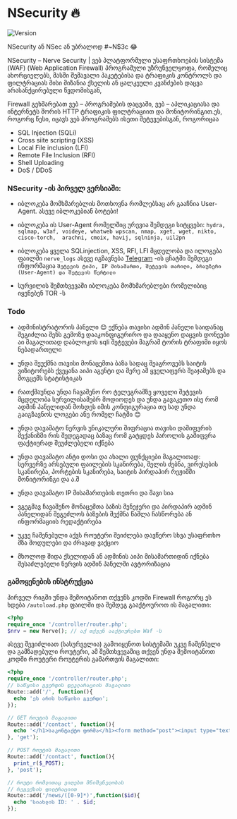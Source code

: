 # NSecurity 🔥

![Version](https://camo.githubusercontent.com/11c4047229b275301990437883a552b74b6377f6af0f2a5e002e908189ef9648/68747470733a2f2f696d672e736869656c64732e696f2f62616467652f56657273696f6e2d312e302d627269676874677265656e2e7376673f6d61784167653d323539323030)

NSecurity ან NSec ან უბრალოდ #~N$3c 😂

NSecurity – Nerve Security | ვებ პლატფორმული უსაფრთხოების სისტემა (WAF) (Web Application Firewall) პროგრამული უზრუნველყოფა, რომელიც ახორციელებს, მასში შემავალი პაკეტებისა და ტრაფიკის კონტროლს და ფილტრაციას მისი მიზანია ქსელის ან ცალკეული კვანძების დაცვა არასანქცირებული წვდომისგან, 

Firewall გეხმარებათ ვებ – პროგრამების დაცვაში, ვებ – აპლიკაციასა და ინტერნეტს შორის HTTP ტრაფიკის ფილტრაციით და მონიტორინგით.ეს, როგორც წესი, იცავს ვებ პროგრამებს ისეთი შეტევებისგან, როგორიცაა

- SQL Injection (SQLi)
- Cross siite scripting (XSS)
- Local File inclusion (LFI)
- Remote File Inclusion (RFI)
- Shell Uploading
- DoS / DDoS

### NSecurity -ის პირველ ვერსიაში:

- იბლოკება მომხმარებლის მოთხოვნა
რომლებსაც არ გააჩნია User-Agent. ასევე იბლოკებიან ბოტები!

- იბლოკება ის User-Agent რომელშიც
ურევია შემდეგი სიტყვები: ```hydra, sqlmap, w3af, voideye, whatweb
wpscan, nmap, xget, wget, nikto, cisco-torch, 
arachni, cmoix, havij, sqlninja, uil2pn```

- იბლოკება ყველა SQLinjection, XSS,
RFI, LFI მცდელობა და ილოგება ფაილში ```nerve_logs``` ასევე იგზავნება [Telegram](https://telegram.org/) -ის ცჩატში შემდეგი ინფორმაცია ```შეტევის ტიპი, IP მისამართი, შეტევის თარიღი, ბრაუზერი (User-Agent) და შეტევის წერტილი```

- სურვილის შემთხვევაში იბლოკება
მომხმარებლები რომელიბიც იყენებენ TOR -ს

### Todo

- ადმინისტრატორის პანელი 😊 ექნება თავისი ადმინ პანელი საიდანაც შეგიძლია შენს გემოზე დააკონფიგურირო და დააყენო დაცვის დონეები აი მაგალითად დაბლოკოს sqli შეტევები მაგრამ ტორის ტრაფიმი იყოს ნებადართული

- უნდა შეუქმნა თავისი მონაცემთა ბაზა სადაც შეაგროვებს საიტის ვიზიტორებს ქვეყანა აიპი აგენტი და მერე ამ ყველაფერს შეაჯამებს და მოგცემს სტატისტიკას

- რათქმაუნდა უნდა ჩავაშენო რო ტელეგრამზე ყოველი შეტევის მცდელობა სურვილისამებრ მოდიოდეს და უნდა გავაკეთო ისე რომ ადმინ პანელიდან მოხდეს იმის კონფიგურაცია თუ სად უნდა გაიგზავნოს ლოგები ანუ რომელ ჩატში 😊

- უნდა დავამატო ნერვის უნიკალური შიფრაცია თავისი დაშიფვრის მექანიზმი რის შედეგადაც ბაზაც რომ გატყდეს პაროლის გაშიფვრა ფაქტიურად შეუძლებელი იქნება

- უნდა დავამატო ანტი დოსი და ახალი ფუნქციები მაგალითად: სერვერზე არსებული ფაილების სკანირება, შელის ძებნა, ვირუსების სკანირება, პორტების სკანირება, საიტის პირდაპირ რეჟიმში მონიტორინგი და ა.შ

- უნდა დავამატო IP მისამართების თეთრი და შავი სია

- ვგეგმავ ჩავაშენო მონაცემთა ბაზის მენეჯერი და პირდაპირ ადმინ პანელიდან შეგეძლოს ბაზების შექმნა წაშლა ჩასწორება ან ინფორმაციის რედაქტირება

- უკვე ჩაშენებული აქვს როუტერი შეიძლება დავწერო სხვა უსაფრთხო მზა მოდულები და ძრავად ვაქციო

- მხოლოდ შიდა ქსელიდან ან ადმინის აიპი მისამართიდინ იქნება შესაძლებელი ნერვის ადმინ პანელში ავტორიზაცია

### გამოყენების ინსტრუქცია
პირველ რიგში უნდა შემოიტანოთ თქვენს კოდში
Firewall როგორც ეს ხდება ```/autoload.php``` ფაილში
და შემდეგ გააქტოუროთ ის მაგალითი:
```php
<?php
require_once '/controller/router.php';
$nrv = new Nerve(); // აქ თქვენ ააქტიურებთ Waf -ს
```

ასევე შევიძლიათ (სასურველია) გამოიყენოთ სისტემაში
უკვე ჩაშენბული და გამზადებული როუტერი, ამ შემთხვევაშიც
თქვენ უნდა შემოიტანოთ კოდში როუტერი
როუტერის გამართვის მაგალითი:
```php
<?php
require_once '/controller/router.php';
// საწყისი გვერდის დეკლარაციის მაგალითი
Route::add('/', function(){
  echo 'ეს არის საწყისი გვერდი';
});

// GET როუტის მაგალითი
Route::add('/contact', function(){
  echo '</h1>საკონტაქტო ფორმა</h1><form method="post"><input type="text" name="test" /><input type="submit" value="send" /></form>';
}, 'get');

// POST როუტის მაგალითი
Route::add('/contact', function(){
  print_r($_POST);
}, 'post');

// როუტი რომლითაც ვიღებთ მნიშვნელობას
// რეგექსის ფილტრაციით
Route::add('/news/([0-9]*)',function($id){
  echo 'სიახლის ID: ' . $id;
});
```
